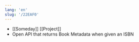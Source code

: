 ```yaml
---
lang: 'en'
slug: '/22EAF0'
---
```


- [[Someday]] [[Project]]
- Open API that returns Book Metadata when given an ISBN
